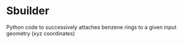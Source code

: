 # Sbuilder
Python code to successively attaches benzene rings to a given input geometry (xyz coordinates) 
